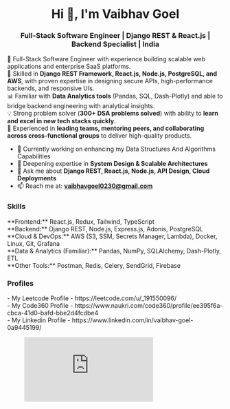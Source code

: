 <h1 align="center">Hi 👋, I'm Vaibhav Goel</h1>
<h3 align="center">Full-Stack Software Engineer | Django REST & React.js | Backend Specialist | India</h3>

🚀 Full-Stack Software Engineer with experience building scalable web applications and enterprise SaaS platforms.  
🔧 Skilled in **Django REST Framework, React.js, Node.js, PostgreSQL, and AWS**, with proven expertise in designing secure APIs, high-performance backends, and responsive UIs.  
📊 Familiar with **Data Analytics tools** (Pandas, SQL, Dash-Plotly) and able to bridge backend engineering with analytical insights.  
💡 Strong problem solver (**300+ DSA problems solved**) with ability to **learn and excel in new tech stacks quickly**.  
🤝 Experienced in **leading teams, mentoring peers, and collaborating across cross-functional groups** to deliver high-quality products.  

- 🔭 Currently working on enhancing my Data Structures And Algorithms Capabilities
- 🌱 Deepening expertise in **System Design & Scalable Architectures**  
- 💬 Ask me about **Django REST, React.js, Node.js, API Design, Cloud Deployments**  
- 📫 Reach me at: **vaibhavgoel0230@gmail.com**  

<h3>Skills</h3>
**Frontend:** React.js, Redux, Tailwind, TypeScript  <br>
**Backend:** Django REST, Node.js, Express.js, Adonis, PostgreSQL  <br>
**Cloud & DevOps:** AWS (S3, SSM, Secrets Manager, Lambda), Docker, Linux, Git, Grafana  <br>
**Data & Analytics (Familiar):** Pandas, NumPy, SQLAlchemy, Dash-Plotly, ETL  <br>
**Other Tools:** Postman, Redis, Celery, SendGrid, Firebase  <br>

<h3>Profiles</h3>
- My Leetcode Profile - <link> https://leetcode.com/u/_191550096/ </link> <br>
- My Code360 Profile - <link> https://www.naukri.com/code360/profile/ee395f6a-cbca-41d0-bafd-bbe2d4fcdbe4 </link> <br>
- My Linkedin Profile - <link> https://www.linkedin.com/in/vaibhav-goel-0a9445199/ </link> <br>

<figure><embed src="https://wakatime.com/share/@vaibhavgoel_cs19/22f8d3fc-b59f-4bc9-893e-4dde4e8f14c1.svg"></embed></figure>
